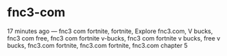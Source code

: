 # fnc3-com
17 minutes ago — fnc3 com fortnite, fortnite, Explore fnc3.com, V bucks, fnc3 com free, fnc3 com fortnite v-bucks, fnc3 com fortnite v bucks, free v bucks, fnc3.com fortnite, fnc3.com fortnite, fnc3.com chapter 5
